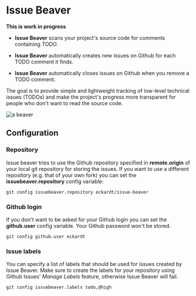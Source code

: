 Issue Beaver
============

**This is work in progress**

 * **Issue Beaver** scans your project's source code for comments containing *TODO*.

 * **Issue Beaver** automatically creates new issues on Github for each TODO comment it finds.

 * **Issue Beaver** automatically closes issues on Github when you remove a TODO comment.

The goal is to provide simple and lightweight tracking of low-level technical issues (TODOs) and make the project's progress more transparent for people who don't want to read the source code.

![a beaver](http://kidsfront.com/coloring-pages/sm_color/beaver.jpg)

Configuration
-------------

### Repository
Issue beaver tries to use the Github repository specified in **remote.origin** of your local git repository for storing the issues. If you want to use a different repository (e.g. that of your own fork) you can set the **issuebeaver.repository** config variable:

```
git config issuebeaver.repository eckardt/issue-beaver
```

### Github login
If you don't want to be asked for your Github login you can set the **github.user** config variable. Your Github password won't be stored.

```
git config github.user eckardt
```

### Issue labels
You can specify a list of labels that should be used for issues created by Issue Beaver. Make sure to create the labels for your repository using Github Issues' *Manage Labels* feature, otherwise Issue Beaver will fail.

```
git config issuebeaver.labels todo,@high
```